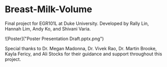 # Breast-Milk-Volume

Final project for EGR101L at Duke University. Developed by Rally Lin, Hannah Lim, Andy Ko, and Shivani Varia. 

![Poster]("Poster Presentation Draft.pptx.png")

Special thanks to Dr. Megan Madonna, Dr. Vivek Rao, Dr. Martin Brooke, Kayla Fericy, and Ali Stocks for their guidance and support throughout this project.
